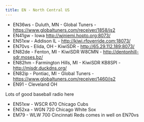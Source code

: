 ```yaml
---
title: EN - North Central US
---
```

* EN36ws - Duluth, MN - Global Tuners - https://www.globaltuners.com/receiver/1858/js2
* EN41gw - Iowa http://wjniemi.hopto.org:8073/
* EN51xw - Addison IL - http://kiwi.rfoverride.com:18073/
* EN70vs - Elida, OH - KiwiSDR - http://65.29.112.189:8073/
* EN82de - Fenton, MI - KiwiSDR W8CMN - http://dentonhill-sdr.moses.bz/
* EN82hm - Farmington Hills, MI - KiwiSDR KB8SPI - http://misdr.duckdns.org/
* EN82ip - Pontiac, MI - Global Tuners - https://www.globaltuners.com/receiver/1460/js2
* EN91 - Cleveland OH

Lots of good baseball radio here

* EN51xw - WSCR 670 Chicago Cubs 
* EN52xa - WGN 720 Chicago White Sox 
* EM79 - WLW 700 Cincinnati Reds comes in well on EN70vs
